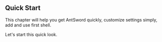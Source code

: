 Quick Start
---

This chapter will help you get AntSword quickly, customize settings simply, add and use first shell.

Let's start this quick look.
